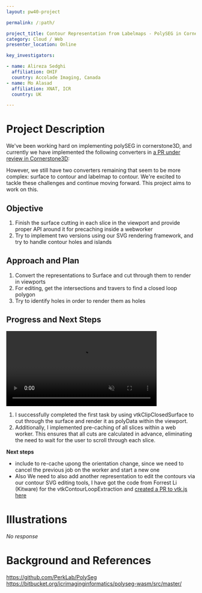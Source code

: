 ```yaml
---
layout: pw40-project

permalink: /:path/

project_title: Contour Representation from Labelmaps - PolySEG in Cornerstone3D
category: Cloud / Web
presenter_location: Online

key_investigators:

- name: Alireza Sedghi
  affiliation: OHIF
  country: Accolade Imaging, Canada
- name: Mo Alasad
  affiliation: XNAT, ICR
  country: UK

---
```


# Project Description

We've been working hard on implementing polySEG in cornerstone3D, and currently we have implemented the following converters in [a PR under review in Cornerstone3D](https://github.com/cornerstonejs/cornerstone3D/pull/844):

However, we still have two converters remaining that seem to be more complex: surface to contour and labelmap to contour. We're excited to tackle these challenges and continue moving forward. This project aims to work on this.

## Objective

1.  Finish the surface cutting in each slice in the viewport and provide proper API around it for precaching inside a webworker
2.  Try to implement two versions using our SVG rendering framework, and try to handle contour holes and islands

## Approach and Plan

1. Convert the representations to Surface and cut through them to render in viewports
2. For editing, get the intersections and travers to find a closed loop polygon
3. Try to identify holes in order to render them as holes 

## Progress and Next Steps

<video
   controls muted
   src="https://github.com/NA-MIC/ProjectWeek/assets/7490180/317ba288-c92c-4d43-98e2-5af61da71b42"
   style="max-height:640px; min-height: 200px">
 </video>
 
1. I successfully completed the first task by using vtkClipClosedSurface to cut through the surface and render it as polyData within the viewport.
2. Additionally, I implemented pre-caching of all slices within a web worker. This ensures that all cuts are calculated in advance, eliminating the need to wait for the user to scroll through each slice.


**Next steps**
- include to re-cache upong the orientation change, since we need to cancel the previous job on the worker and start a new one
- Also We need to also add another representation to edit the contours via our contour SVG editing tools, I have got the code from Forrest Li (Kitware) for the vtkContourLoopExtraction and [created a PR to vtk.js here](https://github.com/Kitware/vtk-js/pull/3003)

# Illustrations








*No response*

# Background and References

https://github.com/PerkLab/PolySeg
https://bitbucket.org/icrimaginginformatics/polyseg-wasm/src/master/
